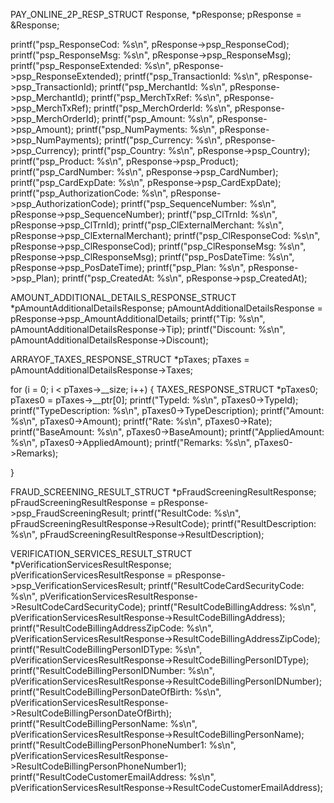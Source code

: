 PAY_ONLINE_2P_RESP_STRUCT Response, *pResponse;
pResponse = &Response;

printf("psp_ResponseCod: %s\n", pResponse->psp_ResponseCod);
printf("psp_ResponseMsg: %s\n", pResponse->psp_ResponseMsg);
printf("psp_ResponseExtended: %s\n", pResponse->psp_ResponseExtended);
printf("psp_TransactionId: %s\n", pResponse->psp_TransactionId);
printf("psp_MerchantId: %s\n", pResponse->psp_MerchantId);
printf("psp_MerchTxRef: %s\n", pResponse->psp_MerchTxRef);
printf("psp_MerchOrderId: %s\n", pResponse->psp_MerchOrderId);
printf("psp_Amount: %s\n", pResponse->psp_Amount);
printf("psp_NumPayments: %s\n", pResponse->psp_NumPayments);
printf("psp_Currency: %s\n", pResponse->psp_Currency);
printf("psp_Country: %s\n", pResponse->psp_Country);
printf("psp_Product: %s\n", pResponse->psp_Product);
printf("psp_CardNumber: %s\n", pResponse->psp_CardNumber);
printf("psp_CardExpDate: %s\n", pResponse->psp_CardExpDate);
printf("psp_AuthorizationCode: %s\n", pResponse->psp_AuthorizationCode);
printf("psp_SequenceNumber: %s\n", pResponse->psp_SequenceNumber);
printf("psp_ClTrnId: %s\n", pResponse->psp_ClTrnId);
printf("psp_ClExternalMerchant: %s\n", pResponse->psp_ClExternalMerchant);
printf("psp_ClResponseCod: %s\n", pResponse->psp_ClResponseCod);
printf("psp_ClResponseMsg: %s\n", pResponse->psp_ClResponseMsg);
printf("psp_PosDateTime: %s\n", pResponse->psp_PosDateTime);
printf("psp_Plan: %s\n", pResponse->psp_Plan);
printf("psp_CreatedAt: %s\n", pResponse->psp_CreatedAt);

AMOUNT_ADDITIONAL_DETAILS_RESPONSE_STRUCT *pAmountAdditionalDetailsResponse;
pAmountAdditionalDetailsResponse = pResponse->psp_AmountAdditionalDetails;
printf("Tip: %s\n", pAmountAdditionalDetailsResponse->Tip);
printf("Discount: %s\n", pAmountAdditionalDetailsResponse->Discount);

ARRAYOF_TAXES_RESPONSE_STRUCT *pTaxes;
pTaxes = pAmountAdditionalDetailsResponse->Taxes;

for (i = 0; i < pTaxes->__size; i++) {
TAXES_RESPONSE_STRUCT *pTaxes0;
pTaxes0 = pTaxes->__ptr[0];
printf("TypeId: %s\n", pTaxes0->TypeId);
printf("TypeDescription: %s\n", pTaxes0->TypeDescription);
printf("Amount: %s\n", pTaxes0->Amount);
printf("Rate: %s\n", pTaxes0->Rate);
printf("BaseAmount: %s\n", pTaxes0->BaseAmount);
printf("AppliedAmount: %s\n", pTaxes0->AppliedAmount);
printf("Remarks: %s\n", pTaxes0->Remarks);

}

FRAUD_SCREENING_RESULT_STRUCT *pFraudScreeningResultResponse;
pFraudScreeningResultResponse = pResponse->psp_FraudScreeningResult;
printf("ResultCode: %s\n", pFraudScreeningResultResponse->ResultCode);
printf("ResultDescription: %s\n", pFraudScreeningResultResponse->ResultDescription);

VERIFICATION_SERVICES_RESULT_STRUCT *pVerificationServicesResultResponse;
pVerificationServicesResultResponse = pResponse->psp_VerificationServicesResult;
printf("ResultCodeCardSecurityCode: %s\n", pVerificationServicesResultResponse->ResultCodeCardSecurityCode);
printf("ResultCodeBillingAddress: %s\n", pVerificationServicesResultResponse->ResultCodeBillingAddress);
printf("ResultCodeBillingAddressZipCode: %s\n", pVerificationServicesResultResponse->ResultCodeBillingAddressZipCode);
printf("ResultCodeBillingPersonIDType: %s\n", pVerificationServicesResultResponse->ResultCodeBillingPersonIDType);
printf("ResultCodeBillingPersonIDNumber: %s\n", pVerificationServicesResultResponse->ResultCodeBillingPersonIDNumber);
printf("ResultCodeBillingPersonDateOfBirth: %s\n", pVerificationServicesResultResponse->ResultCodeBillingPersonDateOfBirth);
printf("ResultCodeBillingPersonName: %s\n", pVerificationServicesResultResponse->ResultCodeBillingPersonName);
printf("ResultCodeBillingPersonPhoneNumber1: %s\n", pVerificationServicesResultResponse->ResultCodeBillingPersonPhoneNumber1);
printf("ResultCodeCustomerEmailAddress: %s\n", pVerificationServicesResultResponse->ResultCodeCustomerEmailAddress);
